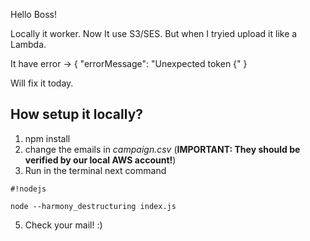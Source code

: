 Hello Boss!

Locally it worker. Now It use S3/SES. But when I tryied upload it like a Lambda.

It have error -> {
  "errorMessage": "Unexpected token {"
}

Will fix it today.

## How setup it locally? ##
1. npm install
2. change the emails in *campaign.csv* (**IMPORTANT: They should be verified by our local AWS account!**)
4. Run in the terminal next command
```
#!nodejs

node --harmony_destructuring index.js
```
5. Check your mail! :)